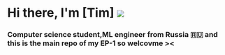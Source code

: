 # Hi there, I'm [Tim] ![](https://github.com/blackcater/blackcater/raw/main/images/Hi.gif) 
### Computer science student,ML engineer from Russia 🇷🇺 and this is the main repo of my EP-1 so welcovme ><   
